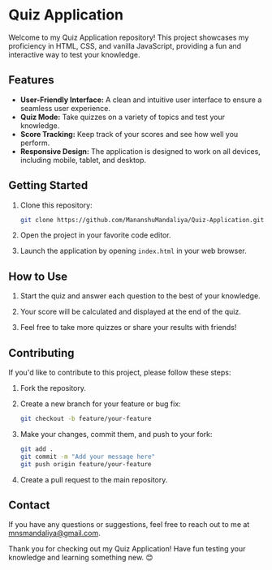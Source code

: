 # Quiz Application

Welcome to my Quiz Application repository! This project showcases my proficiency in HTML, CSS, and vanilla JavaScript, providing a fun and interactive way to test your knowledge.

## Features

- **User-Friendly Interface:** A clean and intuitive user interface to ensure a seamless user experience.
- **Quiz Mode:** Take quizzes on a variety of topics and test your knowledge.
- **Score Tracking:** Keep track of your scores and see how well you perform.
- **Responsive Design:** The application is designed to work on all devices, including mobile, tablet, and desktop.

## Getting Started

1. Clone this repository:

   ```bash
   git clone https://github.com/MananshuMandaliya/Quiz-Application.git
   ```

2. Open the project in your favorite code editor.

3. Launch the application by opening `index.html` in your web browser.

## How to Use

1. Start the quiz and answer each question to the best of your knowledge.

2. Your score will be calculated and displayed at the end of the quiz.

3. Feel free to take more quizzes or share your results with friends!

## Contributing

If you'd like to contribute to this project, please follow these steps:

1. Fork the repository.

2. Create a new branch for your feature or bug fix:

   ```bash
   git checkout -b feature/your-feature
   ```

3. Make your changes, commit them, and push to your fork:

   ```bash
   git add .
   git commit -m "Add your message here"
   git push origin feature/your-feature
   ```

4. Create a pull request to the main repository.


## Contact

If you have any questions or suggestions, feel free to reach out to me at mnsmandaliya@gmail.com.

Thank you for checking out my Quiz Application! Have fun testing your knowledge and learning something new. 😊
